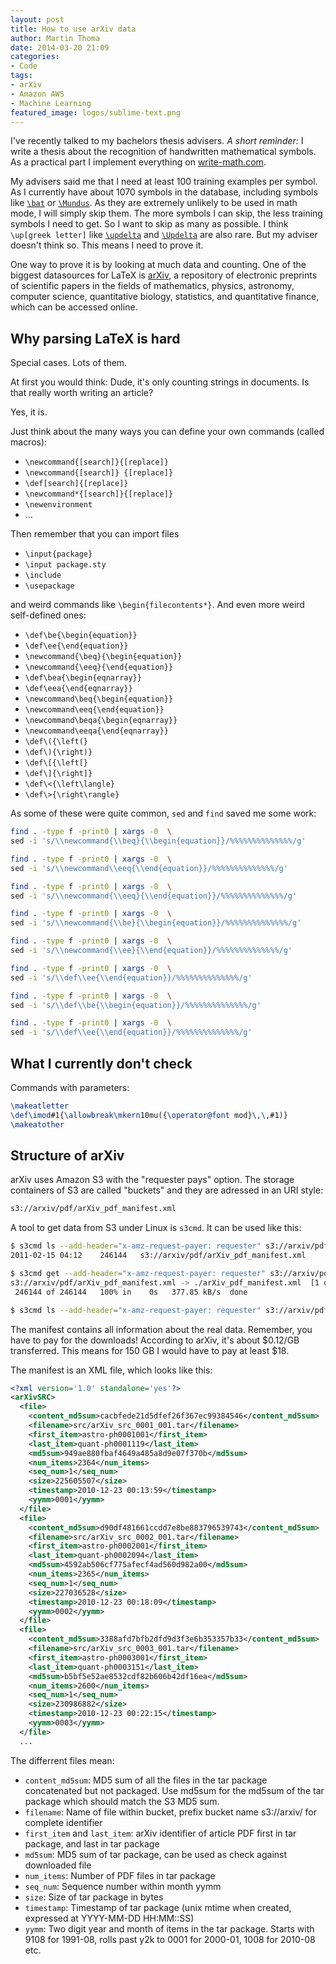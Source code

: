 ```yaml
---
layout: post
title: How to use arXiv data
author: Martin Thoma
date: 2014-03-20 21:09
categories:
- Code
tags:
- arXiv
- Amazon AWS
- Machine Learning
featured_image: logos/sublime-text.png
---
```


I've recently talked to my bachelors thesis advisers. *A short reminder:*
I write a thesis about the recognition of handwritten mathematical symbols. As
a practical part I implement everything on [write-math.com](write-math.com).

My advisers said me that I need at least 100 training examples per symbol.
As I currently have about 1070 symbols in the database, including symbols
like [`\bat`](http://www.martin-thoma.de/write-math/symbol/?id=1196) or
[`\Mundus`](http://www.martin-thoma.de/write-math/symbol/?id=1197). As they
are extremely unlikely to be used in math mode, I will simply skip them. The
more symbols I can skip, the less training symbols I need to get. So I want to
skip as many as possible. I think `\up[greek letter]` like [`\updelta`](http://www.martin-thoma.de/write-math/symbol/?id=851) and [`\Updelta`](http://www.martin-thoma.de/write-math/symbol/?id=857)
are also rare. But my adviser doesn't think so. This means I need to prove it.

One way to prove it is by looking at much data and counting. One of the biggest
datasources for LaTeX is [arXiv](http://arxiv.org/), a repository of electronic
preprints of scientific papers in the fields of mathematics, physics, astronomy,
computer science, quantitative biology, statistics, and quantitative finance,
which can be accessed online.

## Why parsing LaTeX is hard

Special cases. Lots of them.

At first you would think: Dude, it's only counting strings in documents. Is that
really worth writing an article?

Yes, it is.

Just think about the many ways you can define your own commands (called macros):

* `\newcommand{[search]}{[replace]}`
* `\newcommand{[search]} {[replace]}`
* `\def[search]{[replace]}`
* `\newcommand*{[search]}{[replace]}`
* `\newenvironment`
* ...

Then remember that you can import files

* `\input{package}`
* `\input package.sty`
* `\include`
* `\usepackage`

and weird commands like `\begin{filecontents*}`. And even more weird self-defined
ones:

* `\def\be{\begin{equation}}`
* `\def\ee{\end{equation}}`
* `\newcommand{\beq}{\begin{equation}}`
* `\newcommand{\eeq}{\end{equation}}`
* `\def\bea{\begin{eqnarray}}`
* `\def\eea{\end{eqnarray}}`
* `\newcommand\beq{\begin{equation}}`
* `\newcommand\eeq{\end{equation}}`
* `\newcommand\beqa{\begin{eqnarray}}`
* `\newcommand\eeqa{\end{eqnarray}}`
* `\def\({\left(}`
* `\def\){\right)}`
* `\def\[{\left[}`
* `\def\]{\right]}`
* `\def\<{\left\langle}`
* `\def\>{\right\rangle}`

As some of these were quite common, `sed` and `find` saved me some work:

```bash
find . -type f -print0 | xargs -0  \
sed -i 's/\\newcommand{\\beq}{\\begin{equation}}/%%%%%%%%%%%%%%/g'

find . -type f -print0 | xargs -0  \
sed -i 's/\\newcommand\\eeq{\\end{equation}}/%%%%%%%%%%%%%%/g'

find . -type f -print0 | xargs -0  \
sed -i 's/\\newcommand{\\eeq}{\\end{equation}}/%%%%%%%%%%%%%%/g'

find . -type f -print0 | xargs -0  \
sed -i 's/\\newcommand{\\be}{\\begin{equation}}/%%%%%%%%%%%%%%/g'

find . -type f -print0 | xargs -0  \
sed -i 's/\\newcommand{\\ee}{\\end{equation}}/%%%%%%%%%%%%%%/g'

find . -type f -print0 | xargs -0  \
sed -i 's/\\def\\ee{\\end{equation}}/%%%%%%%%%%%%%%/g'

find . -type f -print0 | xargs -0  \
sed -i 's/\\def\\be{\\begin{equation}}/%%%%%%%%%%%%%%/g'

find . -type f -print0 | xargs -0  \
sed -i 's/\\def\\ee{\\end{equation}}/%%%%%%%%%%%%%%/g'
```

## What I currently don't check

Commands with parameters:

```latex
\makeatletter
\def\imod#1{\allowbreak\mkern10mu({\operator@font mod}\,\,#1)}
\makeatother
```

## Structure of arXiv

arXiv uses Amazon S3 with the "requester pays" option. The storage containers
of S3 are called "buckets" and they are adressed in an URI style:

```bash
s3://arxiv/pdf/arXiv_pdf_manifest.xml
```

A tool to get data from S3 under Linux is `s3cmd`. It can be used like this:

```bash
$ s3cmd ls --add-header="x-amz-request-payer: requester" s3://arxiv/pdf/arXiv_pdf_manifest.xml
2011-02-15 04:12    246144   s3://arxiv/pdf/arXiv_pdf_manifest.xml

$ s3cmd get --add-header="x-amz-request-payer: requester" s3://arxiv/pdf/arXiv_pdf_manifest.xml
s3://arxiv/pdf/arXiv_pdf_manifest.xml -> ./arXiv_pdf_manifest.xml  [1 of 1]
 246144 of 246144   100% in    0s   377.85 kB/s  done

$ s3cmd ls --add-header="x-amz-request-payer: requester" s3://arxiv/pdf/\*
```

The manifest contains all information about the real data. Remember, you have
to pay for the downloads! According to arXiv, it's about \$0.12/GB transferred.
This means for 150 GB I would have to pay at least \$18.

The manifest is an XML file, which looks like this:

```xml
<?xml version='1.0' standalone='yes'?>
<arXivSRC>
  <file>
    <content_md5sum>cacbfede21d5dfef26f367ec99384546</content_md5sum>
    <filename>src/arXiv_src_0001_001.tar</filename>
    <first_item>astro-ph0001001</first_item>
    <last_item>quant-ph0001119</last_item>
    <md5sum>949ae880fbaf4649a485a8d9e07f370b</md5sum>
    <num_items>2364</num_items>
    <seq_num>1</seq_num>
    <size>225605507</size>
    <timestamp>2010-12-23 00:13:59</timestamp>
    <yymm>0001</yymm>
  </file>
  <file>
    <content_md5sum>d90df481661ccdd7e8be883796539743</content_md5sum>
    <filename>src/arXiv_src_0002_001.tar</filename>
    <first_item>astro-ph0002001</first_item>
    <last_item>quant-ph0002094</last_item>
    <md5sum>4592ab506cf775afecf4ad560d982a00</md5sum>
    <num_items>2365</num_items>
    <seq_num>1</seq_num>
    <size>227036528</size>
    <timestamp>2010-12-23 00:18:09</timestamp>
    <yymm>0002</yymm>
  </file>
  <file>
    <content_md5sum>3388afd7bfb2dfd9d3f3e6b353357b33</content_md5sum>
    <filename>src/arXiv_src_0003_001.tar</filename>
    <first_item>astro-ph0003001</first_item>
    <last_item>quant-ph0003151</last_item>
    <md5sum>b5bf5e52ae8532cdf82b606b42df16ea</md5sum>
    <num_items>2600</num_items>
    <seq_num>1</seq_num>
    <size>230986882</size>
    <timestamp>2010-12-23 00:22:15</timestamp>
    <yymm>0003</yymm>
  </file>
  ...
```

The differrent files mean:

* `content_md5sum`: MD5 sum of all the files in the tar package concatenated but not packaged. Use md5sum for the md5sum of the tar package which should match the S3 MD5 sum.
* `filename`: 
Name of file within bucket, prefix bucket name s3://arxiv/ for complete identifier
* `first_item` and `last_item`: 
arXiv identifier of article PDF first in tar package, and last in tar package
* `md5sum`: 
MD5 sum of tar package, can be used as check against downloaded file
* `num_items`: 
Number of PDF files in tar package
* `seq_num`: 
Sequence number within month yymm
* `size`: 
Size of tar package in bytes
* `timestamp`: 
Timestamp of tar package (unix mtime when created, expressed at YYYY-MM-DD HH:MM::SS)
* `yymm`: Two digit year and month of items in the tar package. Starts with 9108 for 1991-08, rolls past y2k to 0001 for 2000-01, 1008 for 2010-08 etc.